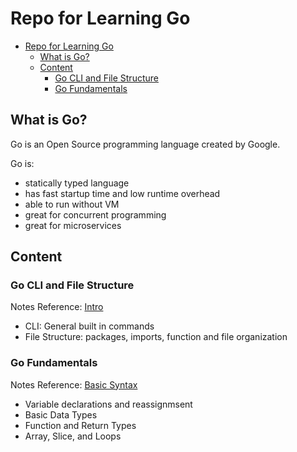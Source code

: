 # Repo for Learning Go

- [Repo for Learning Go](#repo-for-learning-go)
  - [What is Go?](#what-is-go)
  - [Content](#content)
    - [Go CLI and File Structure](#go-cli-and-file-structure)
    - [Go Fundamentals](#go-fundamentals)

## What is Go?

Go is an Open Source programming language created by Google.

Go is:

- statically typed language
- has fast startup time and low runtime overhead
- able to run without VM
- great for concurrent programming
- great for microservices

## Content

### Go CLI and File Structure

Notes Reference: [Intro](./notes/intro.md)

- CLI: General built in commands
- File Structure: packages, imports, function and file organization

### Go Fundamentals

Notes Reference: [Basic Syntax](./notes/basic.md)

- Variable declarations and reassignmsent
- Basic Data Types
- Function and Return Types
- Array, Slice, and Loops
